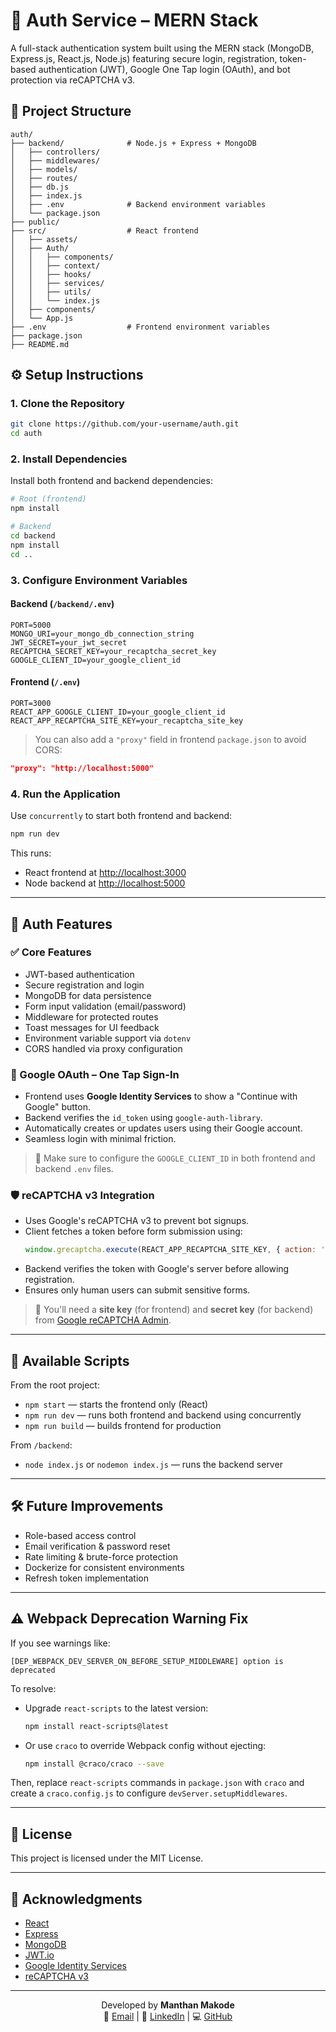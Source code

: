 
# 🔐 Auth Service – MERN Stack

A full-stack authentication system built using the MERN stack (MongoDB, Express.js, React.js, Node.js) featuring secure login, registration, token-based authentication (JWT), Google One Tap login (OAuth), and bot protection via reCAPTCHA v3.

## 📁 Project Structure

```
auth/
├── backend/              # Node.js + Express + MongoDB
│   ├── controllers/
│   ├── middlewares/
│   ├── models/
│   ├── routes/
│   ├── db.js
│   ├── index.js
│   ├── .env              # Backend environment variables
│   └── package.json
├── public/
├── src/                  # React frontend
│   ├── assets/
│   ├── Auth/
│   │   ├── components/
│   │   ├── context/
│   │   ├── hooks/
│   │   ├── services/
│   │   ├── utils/
│   │   └── index.js
│   ├── components/
│   └── App.js
├── .env                  # Frontend environment variables
├── package.json
├── README.md
```

## ⚙️ Setup Instructions

### 1. Clone the Repository

```bash
git clone https://github.com/your-username/auth.git
cd auth
```

### 2. Install Dependencies

Install both frontend and backend dependencies:

```bash
# Root (frontend)
npm install

# Backend
cd backend
npm install
cd ..
```

### 3. Configure Environment Variables

#### Backend (`/backend/.env`)
```env
PORT=5000
MONGO_URI=your_mongo_db_connection_string
JWT_SECRET=your_jwt_secret
RECAPTCHA_SECRET_KEY=your_recaptcha_secret_key
GOOGLE_CLIENT_ID=your_google_client_id
```

#### Frontend (`/.env`)
```env
PORT=3000
REACT_APP_GOOGLE_CLIENT_ID=your_google_client_id
REACT_APP_RECAPTCHA_SITE_KEY=your_recaptcha_site_key
```

> You can also add a `"proxy"` field in frontend `package.json` to avoid CORS:
```json
"proxy": "http://localhost:5000"
```

### 4. Run the Application

Use `concurrently` to start both frontend and backend:

```bash
npm run dev
```

This runs:
- React frontend at [http://localhost:3000](http://localhost:3000)
- Node backend at [http://localhost:5000](http://localhost:5000)

---

## 🔐 Auth Features

### ✅ Core Features

- JWT-based authentication
- Secure registration and login
- MongoDB for data persistence
- Form input validation (email/password)
- Middleware for protected routes
- Toast messages for UI feedback
- Environment variable support via `dotenv`
- CORS handled via proxy configuration

### 🔑 Google OAuth – One Tap Sign-In

- Frontend uses **Google Identity Services** to show a "Continue with Google" button.
- Backend verifies the `id_token` using `google-auth-library`.
- Automatically creates or updates users using their Google account.
- Seamless login with minimal friction.

> 📌 Make sure to configure the `GOOGLE_CLIENT_ID` in both frontend and backend `.env` files.

### 🛡️ reCAPTCHA v3 Integration

- Uses Google's reCAPTCHA v3 to prevent bot signups.
- Client fetches a token before form submission using:
  ```js
  window.grecaptcha.execute(REACT_APP_RECAPTCHA_SITE_KEY, { action: 'submit' });
  ```
- Backend verifies the token with Google's server before allowing registration.
- Ensures only human users can submit sensitive forms.

> 🔐 You'll need a **site key** (for frontend) and **secret key** (for backend) from [Google reCAPTCHA Admin](https://www.google.com/recaptcha/admin).

---

## 🧪 Available Scripts

From the root project:

- `npm start` — starts the frontend only (React)
- `npm run dev` — runs both frontend and backend using concurrently
- `npm run build` — builds frontend for production

From `/backend`:

- `node index.js` or `nodemon index.js` — runs the backend server

---

## 🛠 Future Improvements

- Role-based access control
- Email verification & password reset
- Rate limiting & brute-force protection
- Dockerize for consistent environments
- Refresh token implementation

---

## ⚠️ Webpack Deprecation Warning Fix

If you see warnings like:

```
[DEP_WEBPACK_DEV_SERVER_ON_BEFORE_SETUP_MIDDLEWARE] option is deprecated
```

To resolve:

- Upgrade `react-scripts` to the latest version:
  ```bash
  npm install react-scripts@latest
  ```
- Or use `craco` to override Webpack config without ejecting:
  ```bash
  npm install @craco/craco --save
  ```

Then, replace `react-scripts` commands in `package.json` with `craco` and create a `craco.config.js` to configure `devServer.setupMiddlewares`.

---

## 📄 License

This project is licensed under the MIT License.

---

## 🙌 Acknowledgments

- [React](https://reactjs.org/)
- [Express](https://expressjs.com/)
- [MongoDB](https://mongodb.com/)
- [JWT.io](https://jwt.io/)
- [Google Identity Services](https://developers.google.com/identity)
- [reCAPTCHA v3](https://developers.google.com/recaptcha)

---

<div align="center">

Developed by **Manthan Makode**<br>
📧 [Email](mailto:manthanmakode991@gmail.com) | 
🔗 [LinkedIn](https://www.linkedin.com/in/manthan-makode/) | 
💻 [GitHub](https://github.com/manthanm991) 

</div>